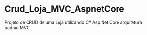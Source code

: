 # Crud_Loja_MVC_AspnetCore
Projeto de CRUD de uma Loja utilizando C# Asp.Net.Core arquitetura padrão MVC
